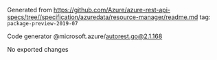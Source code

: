 Generated from https://github.com/Azure/azure-rest-api-specs/tree//specification/azuredata/resource-manager/readme.md tag: `package-preview-2019-07`

Code generator @microsoft.azure/autorest.go@2.1.168

No exported changes
